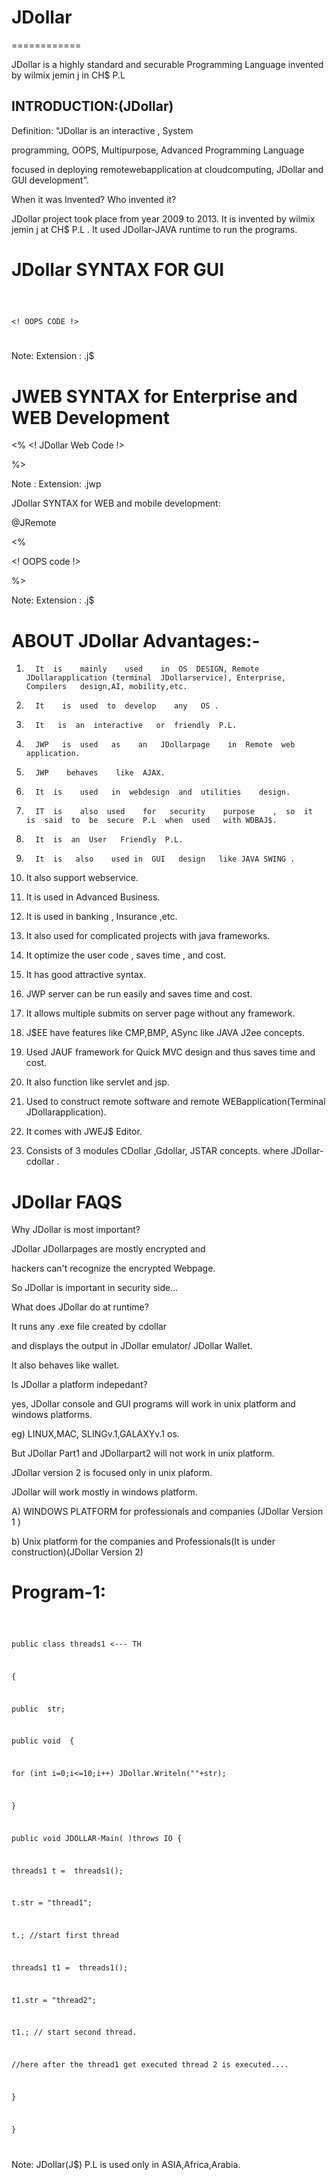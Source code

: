 # JDollar
============

 JDollar is a  highly standard and  securable Programming Language invented by  wilmix  jemin  j  in CH$ P.L


INTRODUCTION:(JDollar)
----------------------

Definition: "JDollar is an interactive , System

 programming,  OOPS,  Multipurpose, Advanced   Programming  Language

focused   in   deploying remotewebapplication  at  cloudcomputing, JDollar   and GUI development".


When it was Invented? Who invented it?

JDollar project took place from year 2009 to
2013. 
It is invented by wilmix jemin j at  CH$ P.L .
It used JDollar-JAVA runtime to run the programs.


JDollar SYNTAX FOR GUI
=======================


<Jdollar>

<Serialize>

<code> 

<!  OOPS  CODE  !>

</code>

</Jdollar>

Note: Extension :  .j$

JWEB SYNTAX for Enterprise and WEB Development
==============================================

<JDWEB>

<PACK>

<%
<! JDollar  Web  Code  !>

%>
</JDWEB>

Note :  Extension:  .jwp


JDollar SYNTAX for WEB and mobile development:

<JDOLLAR>

@JRemote

<%

<!  OOPS  code  !>

 %>
</JDOLLAR>


Note: Extension :  .j$



ABOUT JDollar Advantages:-
==================================

1.       It  is    mainly    used    in  OS  DESIGN, Remote JDollarapplication (terminal  JDollarservice), Enterprise,  Compilers   design,AI, mobility,etc.

2.       It    is  used  to  develop    any   OS .

3.       It   is  an  interactive   or  friendly  P.L.

4.       JWP   is  used   as    an   JDollarpage    in  Remote  web  application.  

5.       JWP    behaves    like  AJAX.

6.       It  is    used   in  webdesign  and  utilities    design.

7.       IT  is    also  used    for   security    purpose    ,  so  it   is  said  to  be  secure  P.L  when  used   with WDBAJ$.

8.       It  is  an  User   Friendly  P.L.

9.       It  is   also    used in  GUI   design   like JAVA SWING .

10.   It  also    support   webservice.

11.   It  is   used    in  Advanced    Business.

12.   It  is   used  in  banking  ,  Insurance  ,etc.

13.   It  also  used     for    complicated    projects  with  java frameworks.

14.   It optimize  the user code   ,  saves  time    ,  and  cost.

15.   It  has  good  attractive    syntax.

16.   JWP  server  can  be  run  easily    and  saves    time  and  cost.

17.   It   allows    multiple  submits   on  server  page    without  any  framework.

18.   J$EE  have   features   like  CMP,BMP, ASync  like   JAVA  J2ee  concepts.

19.   Used  JAUF  framework   for  Quick   MVC design  and  thus  saves  time and  cost.

20.   It  also   function like  servlet   and  jsp.

21.  Used  to construct   remote  software  and  remote  WEBapplication(Terminal  JDollarapplication).

21.   It  comes  with  JWEJ$   Editor.

22.  Consists  of 3 modules CDollar  ,Gdollar, JSTAR  concepts.
where  JDollar-cdollar .


JDollar  FAQS
==============


Why  JDollar is  most important?

JDollar  JDollarpages  are  mostly  encrypted and

hackers  can't   recognize the   encrypted  Webpage.

So JDollar is  important  in  security side...




What  does  JDollar  do  at  runtime?

It  runs any  .exe  file   created  by    cdollar  

and  displays  the  output  in JDollar emulator/ JDollar Wallet.

It  also    behaves like wallet.


Is JDollar  a  platform  indepedant?


yes,  JDollar  console and  GUI  programs  will work in unix platform  and  windows platforms.

eg) LINUX,MAC, SLINGv.1,GALAXYv.1 os.

But  JDollar Part1  and JDollarpart2  will not  work  in  unix  platform.

JDollar  version 2  is  focused  only  in unix  plaform.



JDollar  will  work mostly  in windows platform.

A)  WINDOWS  PLATFORM  for  professionals and  companies (JDollar Version 1 )

b)  Unix  platform   for  the  companies and  Professionals(It  is  under  construction)(JDollar  Version 2)




Program-1:
==========


<Jdollar>

<Serialize>

<code>


public  class  threads1  <--- TH  
  
  {
  
  
  public  <Str> str;
  
  public  void <RUN>
  {
  
  for  (int  i=0;i<=10;i++)
  JDollar.Writeln(""+str);
  
  
  }
  
  
public void  JDOLLAR-Main( )throws  IO<EXE>
{

threads1   t   =  <NEW>    threads1();

t.str  =  "thread1";

t.<START>;   //start    first  thread

threads1   t1   =  <NEW>   threads1();

t1.str  =  "thread2";

t1.<START>; //   start   second   thread.

//here   after  the   thread1   get  executed    thread 2  is  executed....



}






}


</code>
</Jdollar>



Note: JDollar(J$) P.L  is used  only  in ASIA,Africa,Arabia.
